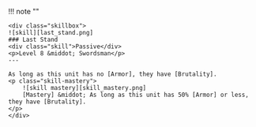 !!! note ""

    <div class="skillbox">
    ![skill][last_stand.png]
    ### Last Stand
    <div class="skill">Passive</div>
    <p>Level 8 &middot; Swordsman</p>
    ---

    As long as this unit has no [Armor], they have [Brutality].
    <p class="skill-mastery">
        ![skill mastery][skill_mastery.png] 
        [Mastery] &middot; As long as this unit has 50% [Armor] or less, they have [Brutality].
    </p> 
    </div>
